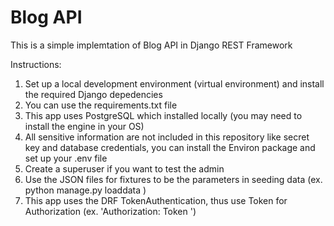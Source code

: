 # Blog API
This is a simple implemtation of Blog API in Django REST Framework

Instructions:

1. Set up a local development environment (virtual environment) and install the required Django depedencies
2. You can use the requirements.txt file
3. This app uses PostgreSQL which installed locally (you may need to install the engine in your OS)
4. All sensitive information are not included in this repository like secret key and database credentials, you can install the Environ package and set up your .env file
5. Create a superuser if you want to test the admin
6. Use the JSON files for fixtures to be the parameters in seeding data (ex. python manage.py loaddata <fixturefile>)
7. This app uses the DRF TokenAuthentication, thus use Token for Authorization (ex. 'Authorization: Token <token>')